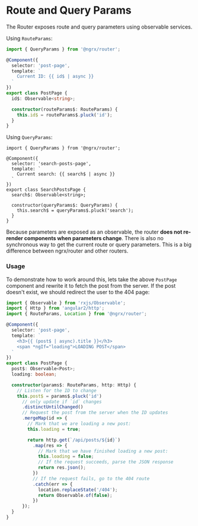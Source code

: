 # Route and Query Params
The Router exposes route and query parameters using observable services.

Using `RouteParams`:
```ts
import { QueryParams } from '@ngrx/router';

@Component({
  selector: 'post-page',
  template: `
    Current ID: {{ id$ | async }}
  `
})
export class PostPage {
  id$: Observable<string>;

  constructor(routeParams$: RouteParams) {
    this.id$ = routeParams$.pluck('id');
  }
}
```

Using `QueryParams`:
```
import { QueryParams } from '@ngrx/router';

@Component({
  selector: 'search-posts-page',
  template: `
    Current search: {{ search$ | async }}
  `
})
export class SearchPostsPage {
  search$: Observable<string>;

  constructor(queryParams$: QueryParams) {
    this.search$ = queryParams$.pluck('search');
  }
}
```

Because parameters are exposed as an observable, the router __does not re-render components when parameters change__. There is also no synchronous way to get the current route or query parameters. This is a big difference between ngrx/router and other routers.

### Usage
To demonstrate how to work around this, lets take the above `PostPage` component and rewrite it to fetch the post from the server. If the post doesn't exist, we should redirect the user to the 404 page:

```ts
import { Observable } from 'rxjs/Observable';
import { Http } from 'angular2/http';
import { RouteParams, Location } from '@ngrx/router';

@Component({
  selector: 'post-page',
  template: `
    <h3>{{ (post$ | async).title }}</h3>
    <span *ngIf="loading">LOADING POST</span>
  `
})
export class PostPage {
  post$: Observable<Post>;
  loading: boolean;

  constructor(params$: RouteParams, http: Http) {
    // Listen for the ID to change
    this.post$ = params$.pluck('id')
      // only update if `id` changes
      .distinctUntilChanged()
      // Request the post from the server when the ID updates
      .mergeMap(id => {
        // Mark that we are loading a new post:
        this.loading = true;

        return http.get(`/api/posts/${id}`)
          .map(res => {
            // Mark that we have finished loading a new post:
            this.loading = false;
            // If the request succeeds, parse the JSON response
            return res.json();
          })
          // If the request fails, go to the 404 route
          .catch(err => {
            location.replaceState('/404');
            return Observable.of(false);
          })
      });
  }
}
```
